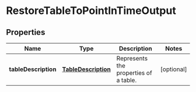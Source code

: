 

# RestoreTableToPointInTimeOutput


## Properties

| Name | Type | Description | Notes |
|------------ | ------------- | ------------- | -------------|
|**tableDescription** | [**TableDescription**](TableDescription.md) | Represents the properties of a table. |  [optional] |



